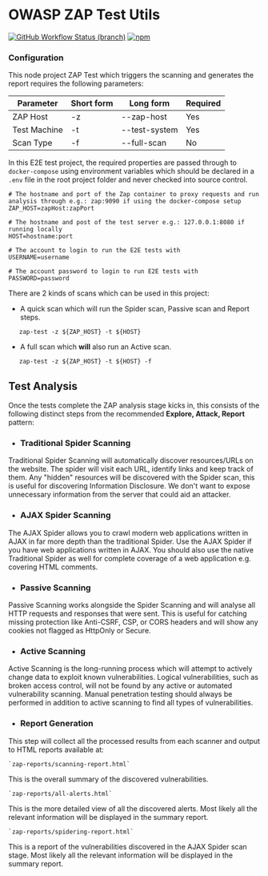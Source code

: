 # OWASP ZAP Test Utils

[![GitHub Workflow Status (branch)](https://img.shields.io/github/workflow/status/anzbrown/zap-test/Node.js%20Build/main?style=for-the-badge)](https://github.com/anzbrown/zap-test/actions?query=workflow%3A%22Node.js+Build%22+branch%3Amain+)
[![npm](https://img.shields.io/npm/v/zap-test-runner?style=for-the-badge)](https://www.npmjs.com/package/zap-test-runner)

### Configuration
This node project ZAP Test which triggers the scanning and generates the report requires the following parameters:

| Parameter    	| Short form 	| Long form     	| Required 	|
|--------------	|------------	|---------------	|----------	|
| ZAP Host     	| -z         	| --zap-host    	| Yes      	|
| Test Machine 	| -t         	| --test-system 	| Yes      	|
| Scan Type    	| -f         	| --full-scan   	| No      	|

In this E2E test project, the required properties are passed through to `docker-compose` using environment variables
which should be declared in a `.env` file in the root project folder and never checked into source control.

```shell script
# The hostname and port of the Zap container to proxy requests and run analysis through e.g.: zap:9090 if using the docker-compose setup
ZAP_HOST=zapHost:zapPort

# The hostname and post of the test server e.g.: 127.0.0.1:8080 if running locally
HOST=hostname:port

# The account to login to run the E2E tests with
USERNAME=username

# The account password to login to run E2E tests with
PASSWORD=password
```

There are 2 kinds of scans which can be used in this project:
 
 - A quick scan which will run the Spider scan, Passive scan and Report steps.
``` shell script
   zap-test -z ${ZAP_HOST} -t ${HOST}
```

 - A full scan which <b>will</b> also run an Active scan. 
``` shell script
   zap-test -z ${ZAP_HOST} -t ${HOST} -f
```

## Test Analysis
Once the tests complete the ZAP analysis stage kicks in, this consists of the following distinct steps from the recommended 
<b>Explore, Attack, Report</b> pattern:
- ### Traditional Spider Scanning

Traditional Spider Scanning will automatically discover resources/URLs on the website. The spider will visit each URL, identify links and keep track of them.
Any "hidden" resources will be discovered with the Spider scan, this is useful for discovering Information Disclosure. 
We don't want to expose unnecessary information from the server that could aid an attacker. 

- ### AJAX Spider Scanning

The AJAX Spider allows you to crawl modern web applications written in AJAX in far more depth than the traditional Spider.
Use the AJAX Spider if you have web applications written in AJAX.
You should also use the native Traditional Spider as well for complete coverage of a web application e.g. covering HTML comments.

- ### Passive Scanning

Passive Scanning works alongside the Spider Scanning and will analyse all HTTP requests and responses that were sent.
This is useful for catching missing protection like Anti-CSRF, CSP, or CORS headers and will show any cookies not flagged as HttpOnly or Secure.

- ### Active Scanning

Active Scanning is the long-running process which will attempt to actively change data to exploit known vulnerabilities.
Logical vulnerabilities, such as broken access control, will not be found by any active or automated vulnerability scanning.
Manual penetration testing should always be performed in addition to active scanning to find all types of vulnerabilities.

- ### Report Generation

This step will collect all the processed results from each scanner and output to HTML reports available at:

    `zap-reports/scanning-report.html`
  
This is the overall summary of the discovered vulnerabilities.

    `zap-reports/all-alerts.html`
 
This is the more detailed view of all the discovered alerts. 
Most likely all the relevant information will be displayed in the summary report.

    `zap-reports/spidering-report.html`

This is a report of the vulnerabilities discovered in the AJAX Spider scan stage. 
Most likely all the relevant information will be displayed in the summary report.